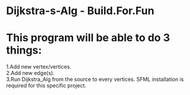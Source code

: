 # Dijkstra-s-Alg - Build.For.Fun


# This program will be able to do 3 things:
  1.Add new vertex/vertices.                                                                                                               
  2.Add new edge(s).                                                                                                                       
  3.Run Dijkstra_Alg from the source to every vertices. SFML installation is required for this specific project.
